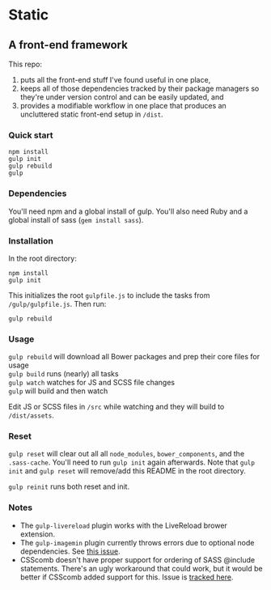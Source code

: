# Static

## A front-end framework

This repo:

1. puts all the front-end stuff I've found useful in one place,
1. keeps all of those dependencies tracked by their package managers so they're under version control and can be easily updated, and
1. provides a modifiable workflow in one place that produces an uncluttered static front-end setup in `/dist`.


### Quick start

`npm install`  
`gulp init`  
`gulp rebuild`  
`gulp`  


### Dependencies

You'll need npm and a global install of gulp. You'll also need Ruby and a global install of sass (`gem install sass`).


### Installation

In the root directory:

`npm install`  
`gulp init`

This initializes the root `gulpfile.js` to include the tasks from `/gulp/gulpfile.js`. Then run:

`gulp rebuild`


### Usage

`gulp rebuild` will download all Bower packages and prep their core files for usage  
`gulp build` runs (nearly) all tasks  
`gulp watch` watches for JS and SCSS file changes  
`gulp` will build and then watch

Edit JS or SCSS files in `/src` while watching and they will build to `/dist/assets`.


### Reset

`gulp reset` will clear out all all `node_modules`, `bower_components`, and the `.sass-cache`. You'll need to run `gulp init` again afterwards. Note that `gulp init` and `gulp reset` will remove/add this README in the root directory.

`gulp reinit` runs both reset and init.


### Notes

- The `gulp-livereload` plugin works with the LiveReload brower extension.
- The `gulp-imagemin` plugin currently throws errors due to optional node dependencies. See [this issue](https://github.com/vaguity/static/issues/4).
- CSScomb doesn't have proper support for ordering of SASS @include statements. There's an ugly workaround that could work, but it would be better if CSScomb added support for this. Issue is [tracked here](https://github.com/csscomb/csscomb.js/issues/204).
